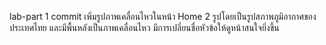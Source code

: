 lab-part 1 commit เพิ่มรูปภาพเคลื่อนไหวในหน้า Home 2 รูปโดยเป็นรูปสภาพภูมิอากาศของประเทศไทย และมีพื้นหลังเป็นภาพเคลื่อนไหว มีการเปลี่ยนชื่อหัวข้อให้ดูหน้าสนใจยิ่งขึ้น 